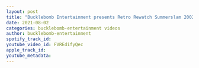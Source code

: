 ```yaml
---
layout: post
title: "Bucklebomb Entertainment presents Retro Rewatch Summerslam 2002"
date: 2021-08-02
categories: bucklebomb-entertainment videos
author: bucklebomb-entertainment
spotify_track_id: 
youtube_video_id: FVREdifyQec
apple_track_id: 
youtube_metadata: 
---
```

